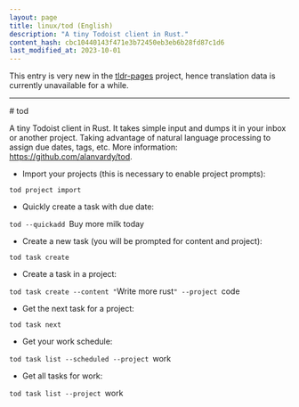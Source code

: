 ```yaml
---
layout: page
title: linux/tod (English)
description: "A tiny Todoist client in Rust."
content_hash: cbc10440143f471e3b72450eb3eb6b28fd87c1d6
last_modified_at: 2023-10-01
---
```


This entry is very new in the [tldr-pages](https://github.com/tldr-pages/tldr) project, hence translation data is currently unavailable for a while.

<hr># tod

A tiny Todoist client in Rust.
It takes simple input and dumps it in your inbox or another project. Taking advantage of natural language processing to assign due dates, tags, etc.
More information: <https://github.com/alanvardy/tod>.

- Import your projects (this is necessary to enable project prompts):

`tod project import`

- Quickly create a task with due date:

`tod --quickadd `<span class="tldr-var badge badge-pill bg-dark-lm bg-white-dm text-white-lm text-dark-dm font-weight-bold">Buy more milk today</span>

- Create a new task (you will be prompted for content and project):

`tod task create`

- Create a task in a project:

`tod task create --content "`<span class="tldr-var badge badge-pill bg-dark-lm bg-white-dm text-white-lm text-dark-dm font-weight-bold">Write more rust</span>`" --project `<span class="tldr-var badge badge-pill bg-dark-lm bg-white-dm text-white-lm text-dark-dm font-weight-bold">code</span>

- Get the next task for a project:

`tod task next`

- Get your work schedule:

`tod task list --scheduled --project `<span class="tldr-var badge badge-pill bg-dark-lm bg-white-dm text-white-lm text-dark-dm font-weight-bold">work</span>

- Get all tasks for work:

`tod task list --project `<span class="tldr-var badge badge-pill bg-dark-lm bg-white-dm text-white-lm text-dark-dm font-weight-bold">work</span>
